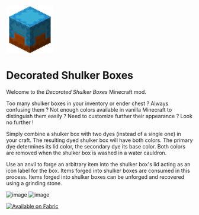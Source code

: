 ![Icon](./src/main/resources/assets/icon.png)
# Decorated Shulker Boxes
Welcome to the *Decorated Shulker Boxes* Minecraft mod.

Too many shulker boxes in your inventory or ender chest ? Always confusing them ? Not enough colors available in vanilla Minecraft to distinguish them easily ? Need to customize further their appearance ? Look no further !

Simply combine a shulker box with two dyes (instead of a single one) in your craft. The resulting dyed shulker box will have both colors. The primary dye determines its lid color, the secondary dye its base color. 
Both colors are removed when the shulker box is washed in a water cauldron.

Use an anvil to forge an arbitrary item into the shulker box's lid acting as an icon label for the box. Items forged into shulker boxes are consumed in this process. Items forged into shulker boxes can be unforged and recovered using a grinding stone.


![image](https://github.com/user-attachments/assets/ac1075b6-d460-44d1-83bc-d652921db553)
![image](https://github.com/user-attachments/assets/af7593e0-ae4e-4751-94fc-2c5ba8bad7c1)

<a href="https://fabricmc.net/"><img src="https://camo.githubusercontent.com/607921ac1756cf04710d06279fbf9f934b3b3f6435ac29d408a12bf4c2015b1b/68747470733a2f2f63646e2e6a7364656c6976722e6e65742f6e706d2f40696e746572677261762f646576696e732d62616467657340332f6173736574732f636f7a792f737570706f727465642f6661627269635f3634682e706e67" alt="Available on Fabric" width="200"></a>
